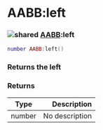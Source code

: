 # AABB:left

### ![shared](../../home/aabb/.gitbook/assets/shared.png) [AABB](../../home/aabb/home/AABB/):left

```lua
number AABB:left()
```

### Returns the left

### Returns

| Type   |    Description |
| ------ | -------------: |
| number | No description |
